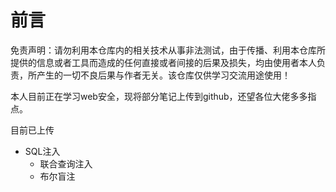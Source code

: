 # 前言

免责声明：请勿利用本仓库内的相关技术从事非法测试，由于传播、利用本仓库所提供的信息或者工具而造成的任何直接或者间接的后果及损失，均由使用者本人负责，所产生的一切不良后果与作者无关。该仓库仅供学习交流用途使用！

本人目前正在学习web安全，现将部分笔记上传到github，还望各位大佬多多指点。

目前已上传

* SQL注入
  * 联合查询注入
  * 布尔盲注
